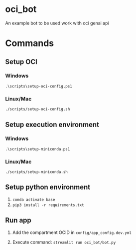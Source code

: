 # oci_bot
An example bot to be used work with oci genai api



# Commands
## Setup OCI
### Windows
`.\scripts\setup-oci-config.ps1`

### Linux/Mac
`./scripts/setup-oci-config.sh`

## Setup execution environment
### Windows
`.\scripts\setup-miniconda.ps1`

### Linux/Mac
`./scripts/setup-miniconda.sh`

## Setup python environment
1. `conda activate base`
2. `pip3 install -r requirements.txt`


## Run app
1. Add the compartment OCID in `config/app_config.dev.yml`

2. Execute command: `streamlit run oci_bot/bot.py`
